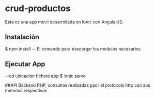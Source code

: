 # crud-productos

Esta es una app movil desarrollada en Ionic con AngularJS.

## Instalación

$ npm install 
-- El comando para descargar los modulos necesarios.

## Ejecutar App
--cd ubicacion fichero app
$ ionic serve

##API
Backend PHP, consultas realizadas ppor el protocolo http con sus metodos respectivos
